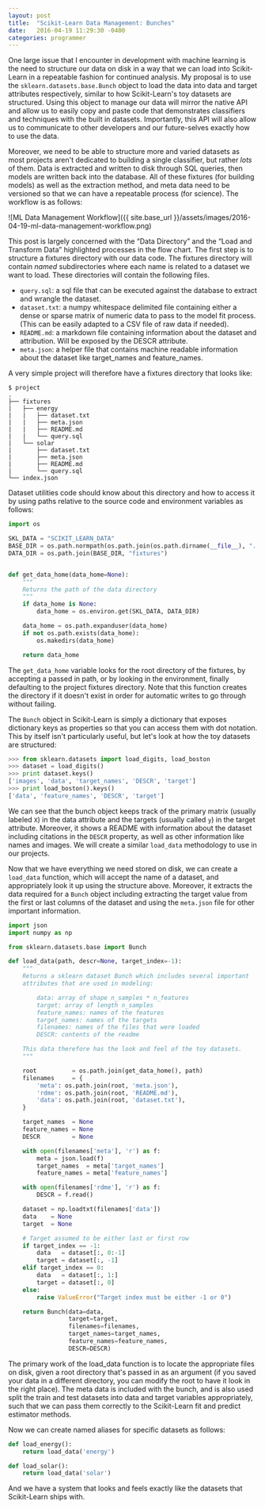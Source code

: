```yaml
---
layout: post
title:  "Scikit-Learn Data Management: Bunches"
date:   2016-04-19 11:29:30 -0400
categories: programmer
---
```


One large issue that I encounter in development with machine learning is the need to structure our data on disk in a way that we can load into Scikit-Learn in a repeatable fashion for continued analysis. My proposal is to use the `sklearn.datasets.base.Bunch` object to load the data into data and target attributes respectively, similar to how Scikit-Learn's toy datasets are structured. Using this object to manage our data will mirror the native API and allow us to easily copy and paste code that demonstrates classifiers and techniques with the built in datasets. Importantly, this API will also allow us to communicate to other developers and our future-selves exactly how to use the data.

Moreover, we need to be able to structure more and varied datasets as most projects aren't dedicated to building a single classifier, but rather _lots_ of them. Data is extracted and written to disk through SQL queries, then models are written back into the database. All of these fixtures (for building models) as well as the extraction method, and meta data need to be versioned so that we can have a repeatable process (for science). The workflow is as follows:

![ML Data Management Workflow]({{ site.base_url }}/assets/images/2016-04-19-ml-data-management-workflow.png)

This post is largely concerned with the &ldquo;Data Directory&rdquo; and the &ldquo;Load and Transform Data&rdquo; highlighted processes in the flow chart. The first step is to structure a fixtures directory with our data code. The fixtures directory will contain _named_ subdirectories where each name is related to a dataset we want to load. These directories will contain the following files.

- `query.sql`: a sql file that can be executed against the database to extract and wrangle the dataset.
- `dataset.txt`: a numpy whitespace delimited file containing either a dense or sparse matrix of numeric data to pass to the model fit process. (This can be easily adapted to a CSV file of raw data if needed).  
- `README.md`: a markdown file containing information about the dataset and attribution. Will be exposed by the DESCR attribute.
- `meta.json`: a helper file that contains machine readable information about the dataset like target_names and feature_names.

A very simple project will therefore have a fixtures directory that looks like:

```
$ project
.
├── fixtures
|   ├── energy
|   |   ├── dataset.txt
|   |   ├── meta.json
|   |   ├── README.md
|   |   └── query.sql
|   └── solar
|       ├── dataset.txt
|       ├── meta.json
|       ├── README.md
|       └── query.sql
└── index.json
```

Dataset utilities code should know about this directory and how to access it by using paths relative to the source code and environment variables as follows:

```python
import os

SKL_DATA = "SCIKIT_LEARN_DATA"
BASE_DIR = os.path.normpath(os.path.join(os.path.dirname(__file__), ".."))
DATA_DIR = os.path.join(BASE_DIR, "fixtures")


def get_data_home(data_home=None):
    """
    Returns the path of the data directory
    """
    if data_home is None:
        data_home = os.environ.get(SKL_DATA, DATA_DIR)

    data_home = os.path.expanduser(data_home)
    if not os.path.exists(data_home):
        os.makedirs(data_home)

    return data_home
```

The `get_data_home` variable looks for the root directory of the fixtures, by accepting a passed in path, or by looking in the environment, finally defaulting to the project fixtures directory. Note that this function creates the directory if it doesn't exist in order for automatic writes to go through without failing.

The `Bunch` object in Scikit-Learn is simply a dictionary that exposes dictionary keys as properties so that you can access them with dot notation. This by itself isn't particularly useful, but let's look at how the toy datasets are structured:

```python
>>> from sklearn.datasets import load_digits, load_boston
>>> dataset = load_digits()
>>> print dataset.keys()
['images', 'data', 'target_names', 'DESCR', 'target']
>>> print load_boston().keys()
['data', 'feature_names', 'DESCR', 'target']
```

We can see that the bunch object keeps track of the primary matrix (usually labeled `X`) in the data attribute and the targets (usually called `y`) in the target attribute. Moreover, it shows a README with information about the dataset including citations in the `DESCR` property, as well as other information like names and images. We will create a similar `load_data` methodology to use in our projects.

Now that we have everything we need stored on disk, we can create a `load_data` function, which will accept the name of a dataset, and appropriately look it up using the structure above. Moreover, it extracts the data required for a `Bunch` object including extracting the target value from the first or last columns of the dataset and using the `meta.json` file for other important information.

```python
import json
import numpy as np

from sklearn.datasets.base import Bunch

def load_data(path, descr=None, target_index=-1):
    """
    Returns a sklearn dataset Bunch which includes several important
    attributes that are used in modeling:

        data: array of shape n_samples * n_features
        target: array of length n_samples
        feature_names: names of the features
        target_names: names of the targets
        filenames: names of the files that were loaded
        DESCR: contents of the readme

    This data therefore has the look and feel of the toy datasets.
    """

    root          = os.path.join(get_data_home(), path)
    filenames     = {
        'meta': os.path.join(root, 'meta.json'),
        'rdme': os.path.join(root, 'README.md'),
        'data': os.path.join(root, 'dataset.txt'),
    }

    target_names  = None
    feature_names = None
    DESCR         = None

    with open(filenames['meta'], 'r') as f:
        meta = json.load(f)
        target_names  = meta['target_names']
        feature_names = meta['feature_names']

    with open(filenames['rdme'], 'r') as f:
        DESCR = f.read()

    dataset = np.loadtxt(filenames['data'])
    data    = None
    target  = None

    # Target assumed to be either last or first row
    if target_index == -1:
        data   = dataset[:, 0:-1]
        target = dataset[:, -1]
    elif target_index == 0:
        data   = dataset[:, 1:]
        target = dataset[:, 0]
    else:
        raise ValueError("Target index must be either -1 or 0")

    return Bunch(data=data,
                 target=target,
                 filenames=filenames,
                 target_names=target_names,
                 feature_names=feature_names,
                 DESCR=DESCR)
```

The primary work of the load_data function is to locate the appropriate files on disk, given a root directory that's passed in as an argument (if you saved your data in a different directory, you can modify the root to have it look in the right place). The meta data is included with the bunch, and is also used split the train and test datasets into data and target variables appropriately, such that we can pass them correctly to the Scikit-Learn fit and predict estimator methods.

Now we can create named aliases for specific datasets as follows:

```python
def load_energy():
    return load_data('energy')

def load_solar():
    return load_data('solar')
```

And we have a system that looks and feels exactly like the datasets that Scikit-Learn ships with.
